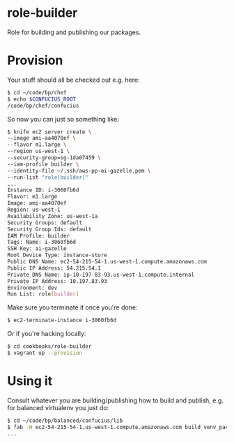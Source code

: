 role-builder
============

Role for building and publishing our packages.


Provision
=========

Your stuff should all be checked out e.g. here:

```bash
$ cd ~/code/bp/chef
$ echo $CONFUCIUS_ROOT
/code/bp/chef/confucius
```

So now you can just so something like:

```bash
$ knife ec2 server create \
--image ami-aa4070ef \
--flavor m1.large \
--region us-west-1 \
--security-group=sg-1da07459 \
--iam-profile builder \
--identity-file ~/.ssh/aws-pp-ai-gazelle.pem \
--run-list "role[builder]"
...
Instance ID: i-3060fb6d
Flavor: m1.large
Image: ami-aa4070ef
Region: us-west-1
Availability Zone: us-west-1a
Security Groups: default
Security Group Ids: default
IAM Profile: builder
Tags: Name: i-3060fb6d
SSH Key: ai-gazelle
Root Device Type: instance-store
Public DNS Name: ec2-54-215-54-1.us-west-1.compute.amazonaws.com
Public IP Address: 54.215.54.1
Private DNS Name: ip-10-197-83-93.us-west-1.compute.internal
Private IP Address: 10.197.83.93
Environment: dev
Run List: role[builder]
```

Make sure you terminate it once you're done:

```bash
$ ec2-terminate-instance i-3060fb6d
```

Or if you're hacking locally:

```bash
$ cd cookbooks/role-builder
$ vagrant up --provision
```

Using it
========

Consult whatever you are building/publishing how to build and publish, e.g.
for balanced virtualenv you just do:

```bash
$ cd ~/code/bp/balanced/confucius/lib
$ fab -H ec2-54-215-54-1.us-west-1.compute.amazonaws.com build_venv_package:1.1.0,upload=True
...
```
